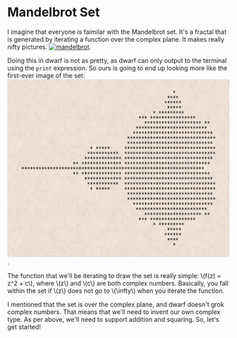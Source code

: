 # Mandelbrot Set

I imagine that everyone is faimilar with the Mandelbrot set.
It's a fractal that is generated by iterating a function over the complex plane.
It makes really nifty pictures.
[![mandelbrot](https://img.youtube.com/vi/b005iHf8Z3g/0.jpg)](https://www.youtube.com/watch?v=b005iHf8Z3g).

Doing this in dwarf is not as pretty, as dwarf can only output to the terminal using the `print` expression.
So ours is going to end up looking more like the first-ever image of the set:
![mandelbrot-orig](./mandelbrot_orig.png).

The function that we'll be iterating to draw the set is really simple: \\(f(z) = z^2 + c\\), where \\(z\\) and \\(c\\) are both complex numbers.
Basically, you fall within the set if \\(z\\) does not go to \\(\infty\\) when you iterate the function.

I mentioned that the set is over the complex plane, and dwarf doesn't grok complex numbers.
That means that we'll need to invent our own complex type.
As per above, we'll need to support addition and squaring.
So, let's get started!
